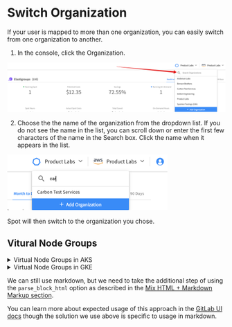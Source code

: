# Switch Organization

If your user is mapped to more than one organization, you can easily switch from one organization to another.

1. In the console, click the Organization.

<img src="/administration/_media/switch-organization-01a.png" />

2. Choose the the name of the organization from the dropdown list. If you do not see the name in the list, you can scroll down or enter the first few characters of the name in the Search box. Click the name when it appears in the list.

<img src="/administration/_media/switch-organization-02.png" width="370" height="128" />

Spot will then switch to the organization you chose.

## Vitural Node Groups

<details>
  <summary markdown="span">Virtual Node Groups in AKS</summary>

  This is the detailed text.

  ## AKS bla bla bla

  We can still use markdown, but we need to take the additional step of using the `parse_block_html` option as described in the [Mix HTML + Markdown Markup section](#mix-html--markdown-markup).

  You can learn more about expected usage of this approach in the [GitLab UI docs](https://gitlab-org.gitlab.io/gitlab-ui/?path=/story/base-collapse--default) though the solution we use above is specific to usage in markdown.
</details>

<details>
  <summary markdown="span">Virtual Node Groups in GKE</summary>

  This is the detailed text.

  ## GKE bla bla bla

  We can still use markdown, but we need to take the additional step of using the `parse_block_html` option as described in the [Mix HTML + Markdown Markup section](#mix-html--markdown-markup).

  You can learn more about expected usage of this approach in the [GitLab UI docs](https://gitlab-org.gitlab.io/gitlab-ui/?path=/story/base-collapse--default) though the solution we use above is specific to usage in markdown.
</details>

We can still use markdown, but we need to take the additional step of using the `parse_block_html` option as described in the [Mix HTML + Markdown Markup section](#mix-html--markdown-markup).

You can learn more about expected usage of this approach in the [GitLab UI docs](https://gitlab-org.gitlab.io/gitlab-ui/?path=/story/base-collapse--default) though the solution we use above is specific to usage in markdown.
